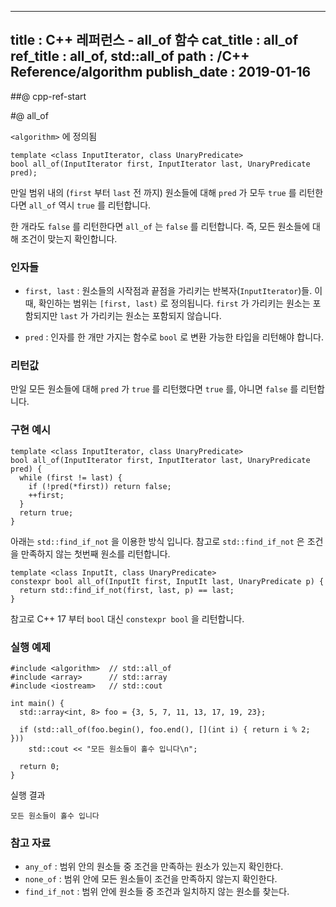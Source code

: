 ----------------
title : C++ 레퍼런스 - all_of 함수
cat_title : all_of
ref_title : all_of, std::all_of
path : /C++ Reference/algorithm
publish_date : 2019-01-16
----------------

##@ cpp-ref-start

#@ all_of

`<algorithm>` 에 정의됨

```cpp-formatted
template <class InputIterator, class UnaryPredicate>
bool all_of(InputIterator first, InputIterator last, UnaryPredicate pred);
```

만일 범위 내의 (`first` 부터 `last` 전 까지) 원소들에 대해 `pred` 가 모두 `true` 를 리턴한다면 `all_of` 역시 `true` 를 리턴합니다.

한 개라도 `false` 를 리턴한다면 `all_of` 는 `false` 를 리턴합니다. 즉, 모든 원소들에 대해 조건이 맞는지 확인합니다.

### 인자들

* `first, last` : 원소들의 시작점과 끝점을 가리키는 반복자(`InputIterator`)들. 이 때, 확인하는 범위는 `[first, last)` 로 정의됩니다. `first` 가 가리키는 원소는 포함되지만 `last` 가 가리키는 원소는 포함되지 않습니다.

* `pred` : 인자를 한 개만 가지는 함수로 `bool` 로 변환 가능한 타입을 리턴해야 합니다.

### 리턴값

만일 모든 원소들에 대해 `pred` 가 `true` 를 리턴했다면 `true` 를, 아니면 `false` 를 리턴합니다.

### 구현 예시

```cpp-formatted
template <class InputIterator, class UnaryPredicate>
bool all_of(InputIterator first, InputIterator last, UnaryPredicate pred) {
  while (first != last) {
    if (!pred(*first)) return false;
    ++first;
  }
  return true;
}
```

아래는 `std::find_if_not` 을 이용한 방식 입니다. 참고로 `std::find_if_not` 은 조건을 만족하지 않는 첫번째 원소를 리턴합니다.

```cpp-formatted
template <class InputIt, class UnaryPredicate>
constexpr bool all_of(InputIt first, InputIt last, UnaryPredicate p) {
  return std::find_if_not(first, last, p) == last;
}
```

참고로 C++ 17 부터 `bool` 대신 `constexpr bool` 을 리턴합니다.

### 실행 예제

```cpp-formatted
#include <algorithm>  // std::all_of
#include <array>      // std::array
#include <iostream>   // std::cout

int main() {
  std::array<int, 8> foo = {3, 5, 7, 11, 13, 17, 19, 23};

  if (std::all_of(foo.begin(), foo.end(), [](int i) { return i % 2; }))
    std::cout << "모든 원소들이 홀수 입니다\n";

  return 0;
}
```

실행 결과

```exec
모든 원소들이 홀수 입니다
```

### 참고 자료

* `any_of` : 범위 안의 원소들 중 조건을 만족하는 원소가 있는지 확인한다.
* `none_of` : 범위 안에 모든 원소들이 조건을 만족하지 않는지 확인한다.
* `find_if_not` : 범위 안에 원소들 중 조건과 일치하지 않는 원소를 찾는다.